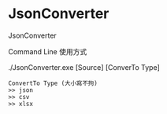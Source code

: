 # JsonConverter
JsonConverter

Command Line 使用方式

./JsonConverter.exe [Source] [ConverTo Type]

```
ConvertTo Type (大小寫不拘)
>> json
>> csv
>> xlsx
```
